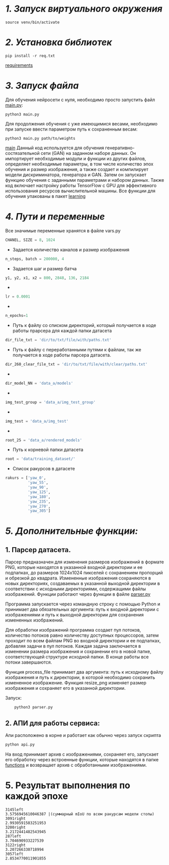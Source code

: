 # *1. Запуск виртуального окружения*
```
source venv/bin/activate
```
# *2. Установка библиотек*
```
pip install -r req.txt
```
[requirements](./req.txt)
# *3. Запуск файла*
Для обучения нейросети с нуля, необходимо просто запустить файл [main.py](./main.py):
```
python3 main.py
```
Для продолжения обучения с уже имеющимися весами, необходимо при запуске ввести параметром путь к сохраненным весам:
```
python3 main.py path/to/weights
```
[main](./main.py)
Данный код используется для обучения генеративно-состязательной сети (GAN) на заданном наборе данных. Он импортирует необходимые модули и функции из других файлов, определяет необходимые параметры, в том числе количество эпох обучения и размер изображения, а также создает и компилирует модели дискриминатора, генератора и GAN. Затем он запускает функцию обучения с заданными параметрами и набором данных.
Также код включает настройку работы TensorFlow с GPU для эффективного использования ресурсов вычислительной машины.
Все функции для обучения упакованы в пакет [learning](./learning)

# *4. Пути и переменные*

Все значимые переменные хранятся в файле vars.py


```python
CHANEL, SIZE = 8, 1024
```
- Задается количество каналов и размер изображения
```python
n_steps, batch = 200000, 4
```
- Задается шаг и размер батча
```python
y1, y2, x1, x2 = 800, 2848, 136, 2184
```
- 
```python
lr = 0.0001
```
- 
```python
n_epochs=1
```
- Путь к файлу со списком директорий, который получается в ходе работы прарсера для каждой папки датасета
```python
dir_file_txt = 'dir/to/txt/file/with/paths.txt'
```
- Путь к файлу с переработанными путями к файлам, так же получается в ходе работы парсера датасета.
```python
dir_260_clear_file_txt = 'dir/to/txt/file/with/clear/paths.txt'
```
- 
```python
dir_model_NN = 'data_a/models'
```
- 
```python
img_test_group = 'data_a/img_test_group'
```
- 
```python
img_test = 'data_a/img_test'
```
- 
```python
root_25 = 'data_a/rendered_models'
```
- Путь к корневой папки датасета
```python
root = 'data/training_dataset/'
```

- Список ракурсов в датасете
```python
rakurs = ['yaw_0',
          'yaw_55',
          'yaw_90',
          'yaw_125',
          'yaw_180',
          'yaw_235',
          'yaw_270',
          'yaw_305']
```
# *5. Дополнительные функции:*

## 1. Парсер датасета.
Парсер предназначен для изменения размеров изображений в формате PNG, которые находятся в указанной входной директории и ее подпапках, до размеров 1024х1024 пикселей с сохранением пропорций и обрезкой до квадрата. Измененные изображения сохраняются в новых директориях, создаваемых в указанной выходной директории в соответствии с исходными директориями, содержащими файлы изображений. Функции работают через функции в файле [parser.py](./parser.py)

Программа запускается через командную строку с помощью Python и принимает два обязательных аргумента: путь к входной директории с изображениями и путь к выходной директории для сохранения измененных изображений.

Для обработки изображений программа создает пул потоков, количество потоков равно количеству доступных процессоров, затем проходит по всем файлам PNG во входной директории и ее подпапках, добавляя задачи в пул потоков. Каждая задача заключается в изменении размера изображения и сохранении его в новой папке, соответствующей структуре исходной папки. В конце работы все потоки завершаются.

Функция process_file принимает два аргумента: путь к исходному файлу изображения и путь к директории, в которой необходимо сохранить измененное изображение. Функция resize_png изменяет размер изображения и сохраняет его в указанной директории.

Запуск:
```python
    python3 parser.py
```
## 2. АПИ для работы сервиса:
Апи расположено в корне и работает как обычно через запуск скрипта 
```python
python api.py
```
На вход принимает архив с изображениями, сохраняет его, запускает его обработку через встроенные функции, которые находятся в папке [functions](./functions) и возвращает архив с обработанными изображениями.

# 5. Результат выполнения по каждой эпохе
```
3145left
3.5756945610046387 |(суммарный mIoU по всем ракурсам модели стопы)
3091right
2.9930591583251953
3200right
3.2172441482543945
287left
3.704690933227539
3122right
3.207266330718994
3057left
2.8534770011901855
```
